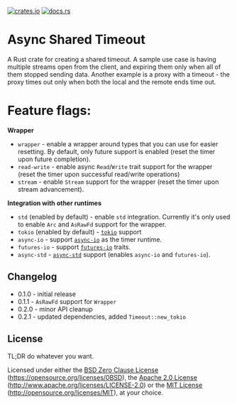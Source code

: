 [![crates.io](https://img.shields.io/crates/v/async-shared-timeout.svg)](https://crates.io/crates/async-shared-timeout) [![docs.rs](https://docs.rs/async-shared-timeout/badge.svg)](https://docs.rs/async-shared-timeout)

# Async Shared Timeout

A Rust crate for creating a shared timeout. A sample use case is having multiple streams open from the client, and expiring them only when all of them stopped sending data. Another example is a proxy with a timeout - the proxy times out only when both the local and the remote ends time out.

# Feature flags:
 
**Wrapper**

- `wrapper` - enable a wrapper around types that you can use for easier resetting. By default,
              only future support is enabled (reset the timer upon future completion).
- `read-write` - enable async `Read`/`Write` trait support for the wrapper (reset the timer
                 upon successful read/write operations)
- `stream` - enable `Stream` support for the wrapper (reset the timer upon stream advancement).

**Integration with other runtimes**

- `std` (enabled by default) - enable `std` integration. Currently it's only used to enable
                               `Arc` and `AsRawFd` support for the wrapper.
- `tokio` (enabled by default) - [`tokio`](https://docs.rs/tokio) support
- `async-io` - support [`async-io`](https://docs.rs/async-io) as the timer runtime.
- `futures-io` - support [`futures-io`](https://docs.rs/futures-io) traits.
- `async-std` - [`async-std`](https://docs.rs/async-std) support (enables `async-io` and `futures-io`).

## Changelog

- 0.1.0 - initial release
- 0.1.1 - `AsRawFd` support for `Wrapper`
- 0.2.0 - minor API cleanup
- 0.2.1 - updated dependencies, added `Timeout::new_tokio`

## License

TL;DR do whatever you want.

Licensed under either the [BSD Zero Clause License](LICENSE-0BSD) (https://opensource.org/licenses/0BSD), the [Apache 2.0 License](LICENSE-APACHE) (http://www.apache.org/licenses/LICENSE-2.0) or the [MIT License](LICENSE-MIT) (http://opensource.org/licenses/MIT), at your choice.

